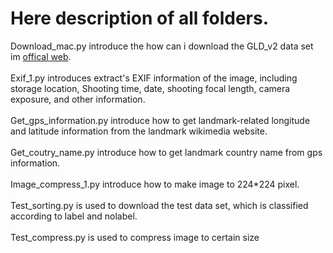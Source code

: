 # Here description of all folders.
Download_mac.py introduce the how can i download the GLD_v2 data set im [offical web](https://github.com/cvdfoundation/google-landmark). <br/>
<br/>
Exif_1.py introduces extract's EXIF information of the image, including storage location, Shooting time, date, shooting focal length, camera exposure, and other information. <br/>
<br/>
Get_gps_information.py introduce how to get landmark-related longitude and latitude information from the landmark wikimedia website. <br/>
<br/>
Get_coutry_name.py introduce how to get landmark country name from gps information. <br/>
<br/>
Image_compress_1.py introduce how to make image to 224*224 pixel. <br/>
<br/>
Test_sorting.py is used to download the test data set, which is classified according to label and nolabel. <br/>
<br/>
Test_compress.py is used to compress image to certain size <br/>


